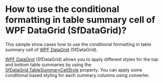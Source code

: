 # How to use the conditional formatting in table summary cell of WPF DataGrid (SfDataGrid)?

This sample show cases how to use the conditional formatting in table summary cell of [WPF DataGrid](https://www.syncfusion.com/wpf-controls/datagrid) (SfDataGrid).

[WPF DataGrid](https://www.syncfusion.com/wpf-controls/datagrid) (SfDataGrid) allows you to apply different styles for the top and bottom table summaries by using the [SfDataGrid.TableSummaryCellStyle](https://help.syncfusion.com/cr/wpf/Syncfusion.UI.Xaml.Grid.SfDataGrid.html#Syncfusion_UI_Xaml_Grid_SfDataGrid_TableSummaryCellStyle) property. You can apply some conditional based styling for each summary columns using converter.
